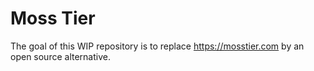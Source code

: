 Moss Tier
=========

The goal of this WIP repository is to replace https://mosstier.com by an open source alternative.
